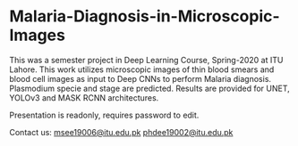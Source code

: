 # Malaria-Diagnosis-in-Microscopic-Images
This was a semester project in Deep Learning Course, Spring-2020 at ITU Lahore. This work utilizes microscopic images of thin blood smears and blood cell images as input to Deep CNNs to perform Malaria diagnosis. Plasmodium specie and stage are predicted. Results are provided for UNET, YOLOv3 and MASK RCNN architectures.

Presentation is readonly, requires password to edit.

Contact us:
msee19006@itu.edu.pk
phdee19002@itu.edu.pk
